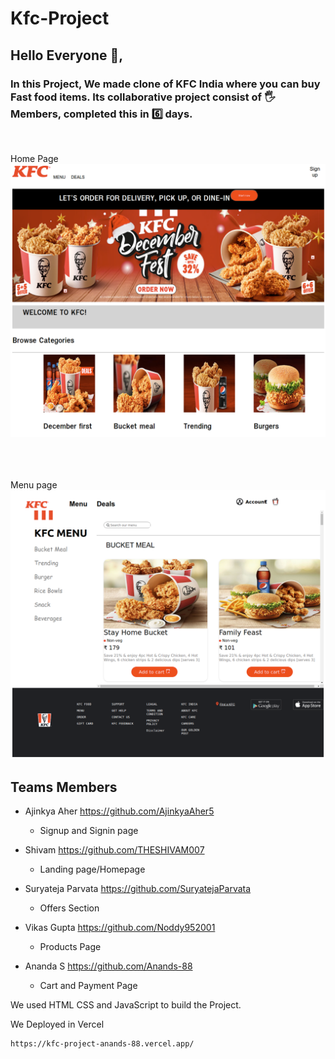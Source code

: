 # Kfc-Project
## Hello Everyone 👋,
 ### In this Project, We made clone of KFC India where you can buy Fast food items. Its collaborative project consist of 🖐 Members, completed this in 6️⃣ days.
<br/>

Home Page
<img src="./homekfc.png">

<br/>
<br/>
<br/>
Menu page
<img src="./kfc.png">


## Teams Members

- Ajinkya Aher https://github.com/AjinkyaAher5
   * Signup and Signin page


- Shivam https://github.com/THESHIVAM007
  * Landing page/Homepage
 
 
- Suryateja Parvata https://github.com/SuryatejaParvata
  * Offers Section


- Vikas Gupta https://github.com/Noddy952001
  * Products Page
  
  
- Ananda S https://github.com/Anands-88
   * Cart and Payment Page

We used HTML CSS and JavaScript to build the Project.

We Deployed in Vercel
```
https://kfc-project-anands-88.vercel.app/
```
